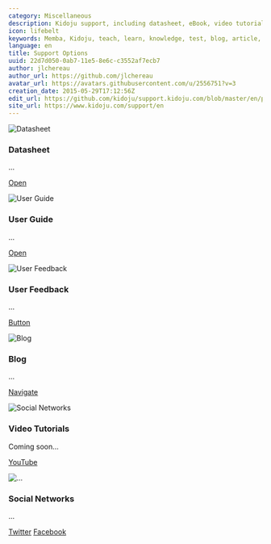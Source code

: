 ```yaml
---
category: Miscellaneous
description: Kidoju support, including datasheet, eBook, video tutorials, blog and other options.
icon: lifebelt
keywords: Memba, Kidoju, teach, learn, knowledge, test, blog, article, documentation, ebook, video, webinar, slide
language: en
title: Support Options
uuid: 22d7d050-0ab7-11e5-8e6c-c3552af7ecb7
author: jlchereau
author_url: https://github.com/jlchereau
avatar_url: https://avatars.githubusercontent.com/u/2556751?v=3
creation_date: 2015-05-29T17:12:56Z
edit_url: https://github.com/kidoju/support.kidoju.com/blob/master/en/pages/index.md
site_url: https://www.kidoju.com/support/en
---
```

<div class="row">
    <div class="col-sm-6 col-md-4">
        <div class="thumbnail">
            <img src="https://raw.githubusercontent.com/kidoju/support.kidoju.com/master/en/pages/index1.jpg" alt="Datasheet">
            <div class="caption">
                <h3>Datasheet</h3>
                <p>...</p>
                <p><a href="https://github.com/kidoju/support.kidoju.com/blob/master/en/docs/Datasheet.en.screen.pdf" class="btn btn-primary" role="button">Open</a></p>
            </div>
        </div>
    </div>
    <div class="col-sm-6 col-md-4">
        <div class="thumbnail">
            <img src="https://raw.githubusercontent.com/kidoju/support.kidoju.com/master/en/pages/index2.jpg" alt="User Guide">
            <div class="caption">
                <h3>User Guide</h3>
                <p>...</p>
                <p><a href="https://github.com/kidoju/support.kidoju.com/blob/master/en/docs/UserGuide.en.screen.pdf" class="btn btn-primary" role="button">Open</a></p>
            </div>
        </div>
    </div>
    <div class="col-sm-6 col-md-4">
        <div class="thumbnail">
            <img src="https://raw.githubusercontent.com/kidoju/support.kidoju.com/master/en/pages/index3.jpg" alt="User Feedback">
            <div class="caption">
                <h3>User Feedback</h3>
                <p>...</p>
                <p><a href="https://kidoju.uservoice.com/forums/152569-general" class="btn btn-primary" role="Submit and Vote">Button</a></p>
            </div>
        </div>
    </div>
</div>
<div class="row">
    <div class="col-sm-6 col-md-4">
        <div class="thumbnail">
            <img src="https://raw.githubusercontent.com/kidoju/support.kidoju.com/master/en/pages/index4.jpg" alt="Blog">
            <div class="caption">
                <h3>Blog</h3>
                <p>...</p>
                <p><a href="https://www.kidoju.com/support/en/posts" class="btn btn-primary" role="button">Navigate</a></p>
            </div>
        </div>
    </div>
    <div class="col-sm-6 col-md-4">
        <div class="thumbnail">
            <img src="https://raw.githubusercontent.com/kidoju/support.kidoju.com/master/en/pages/index5.jpg" alt="Social Networks">
            <div class="caption">
                <h3>Video Tutorials</h3>
                <p>Coming soon...</p>
                <p><a href="#" class="btn btn-primary" role="button">YouTube</a></p>
            </div>
        </div>
    </div>
    <div class="col-sm-6 col-md-4">
        <div class="thumbnail">
            <img src="https://raw.githubusercontent.com/kidoju/support.kidoju.com/master/en/pages/index6.jpg" alt="...">
            <div class="caption">
                <h3>Social Networks</h3>
                <p>...</p>
                <p><a href="https://twitter.com/kidoju" class="btn btn-primary" role="button">Twitter</a> <a href="https://www.facebook.com/kidoju" class="btn btn-default" role="button">Facebook</a></p>
            </div>
        </div>
    </div>
</div>